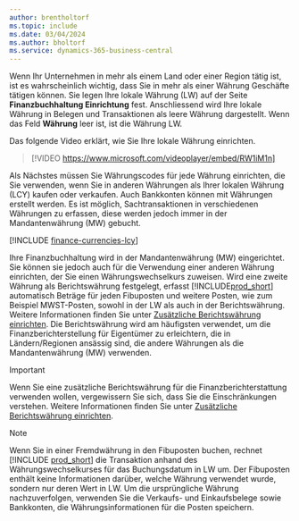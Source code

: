 ```yaml
---
author: brentholtorf
ms.topic: include
ms.date: 03/04/2024
ms.author: bholtorf
ms.service: dynamics-365-business-central
---
```

Wenn Ihr Unternehmen in mehr als einem Land oder einer Region tätig ist, ist es wahrscheinlich wichtig, dass Sie in mehr als einer Währung Geschäfte tätigen können. Sie legen Ihre lokale Währung (LW) auf der Seite **Finanzbuchhaltung Einrichtung** fest. Anschliessend wird Ihre lokale Währung in Belegen und Transaktionen als leere Währung dargestellt. Wenn das Feld **Währung** leer ist, ist die Währung LW.

Das folgende Video erklärt, wie Sie Ihre lokale Währung einrichten.

> [!VIDEO https://www.microsoft.com/videoplayer/embed/RW1iM1n]

Als Nächstes müssen Sie Währungscodes für jede Währung einrichten, die Sie verwenden, wenn Sie in anderen Währungen als Ihrer lokalen Währung (LCY) kaufen oder verkaufen. Auch Bankkonten können mit Währungen erstellt werden. Es ist möglich, Sachtransaktionen in verschiedenen Währungen zu erfassen, diese werden jedoch immer in der Mandantenwährung (MW) gebucht.

[!INCLUDE [finance-currencies-lcy](finance-currencies-lcy-note.md)]

Ihre Finanzbuchhaltung wird in der Mandantenwährung (MW) eingerichtet. Sie können sie jedoch auch für die Verwendung einer anderen Währung einrichten, der Sie einen Währungswechselkurs zuweisen. Wird eine zweite Währung als Berichtswährung festgelegt, erfasst [!INCLUDE[prod_short](prod_short.md)] automatisch Beträge für jeden Fibuposten und weitere Posten, wie zum Beispiel MWST-Posten, sowohl in der LW als auch in der Berichtswährung. Weitere Informationen finden Sie unter [Zusätzliche Berichtswährung einrichten](../finance-how-setup-additional-currencies.md). Die Berichtswährung wird am häufigsten verwendet, um die Finanzberichterstellung für Eigentümer zu erleichtern, die in Ländern/Regionen ansässig sind, die andere Währungen als die Mandantenwährung (MW) verwenden.  

> [!IMPORTANT]
> Wenn Sie eine zusätzliche Berichtswährung für die Finanzberichterstattung verwenden wollen, vergewissern Sie sich, dass Sie die Einschränkungen verstehen. Weitere Informationen finden Sie unter [Zusätzliche Berichtswährung einrichten](../finance-how-setup-additional-currencies.md).

> [!NOTE]  
> Wenn Sie in einer Fremdwährung in den Fibuposten buchen, rechnet [!INCLUDE [prod_short](prod_short.md)] die Transaktion anhand des Währungswechselkurses für das Buchungsdatum in LW um. Der Fibuposten enthält keine Informationen darüber, welche Währung verwendet wurde, sondern nur deren Wert in LW. Um die ursprüngliche Währung nachzuverfolgen, verwenden Sie die Verkaufs- und Einkaufsbelege sowie Bankkonten, die Währungsinformationen für die Posten speichern.
